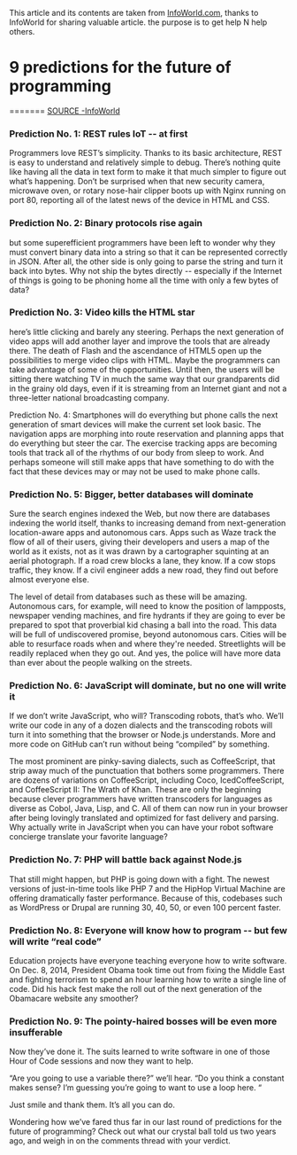 This article and its contents are taken from [InfoWorld.com](http://www.infoworld.com), thanks to InfoWorld for sharing valuable article. the purpose is to get help N help others.

# 9 predictions for the future of programming
=======
[SOURCE -InfoWorld](http://www.infoworld.com/article/3022874/application-development/9-predictions-for-the-future-of-programming.html#tk.ifwrs)

### Prediction No. 1: REST rules IoT -- at first

Programmers love REST’s simplicity. Thanks to its basic architecture, REST is easy to understand and relatively simple to debug. There’s nothing quite like having all the data in text form to make it that much simpler to figure out what’s happening. Don’t be surprised when that new security camera, microwave oven, or rotary nose-hair clipper boots up with Nginx running on port 80, reporting all of the latest news of the device in HTML and CSS.

### Prediction No. 2: Binary protocols rise again
but some superefficient programmers have been left to wonder why they must convert binary data into a string so that it can be represented correctly in JSON. After all, the other side is only going to parse the string and turn it back into bytes. Why not ship the bytes directly -- especially if the Internet of things is going to be phoning home all the time with only a few bytes of data?

### Prediction No. 3: Video kills the HTML star
here’s little clicking and barely any steering. Perhaps the next generation of video apps will add another layer and improve the tools that are already there. The death of Flash and the ascendance of HTML5 open up the possibilities to merge video clips with HTML. Maybe the programmers can take advantage of some of the opportunities. Until then, the users will be sitting there watching TV in much the same way that our grandparents did in the grainy old days, even if it is streaming from an Internet giant and not a three-letter national broadcasting company.

Prediction No. 4: Smartphones will do everything but phone calls
 the next generation of smart devices will make the current set look basic. The navigation apps are morphing into route reservation and planning apps that do everything but steer the car. The exercise tracking apps are becoming tools that track all of the rhythms of our body from sleep to work. And perhaps someone will still make apps that have something to do with the fact that these devices may or may not be used to make phone calls.

### Prediction No. 5: Bigger, better databases will dominate
 Sure the search engines indexed the Web, but now there are databases indexing the world itself, thanks to increasing demand from next-generation location-aware apps and autonomous cars. Apps such as Waze track the flow of all of their users, giving their developers and users a map of the world as it exists, not as it was drawn by a cartographer squinting at an aerial photograph. If a road crew blocks a lane, they know. If a cow stops traffic, they know. If a civil engineer adds a new road, they find out before almost everyone else.

The level of detail from databases such as these will be amazing. Autonomous cars, for example, will need to know the position of lampposts, newspaper vending machines, and fire hydrants if they are going to ever be prepared to spot that proverbial kid chasing a ball into the road. This data will be full of undiscovered promise, beyond autonomous cars. Cities will be able to resurface roads when and where they're needed. Streetlights will be readily replaced when they go out. And yes, the police will have more data than ever about the people walking on the streets.

### Prediction No. 6: JavaScript will dominate, but no one will write it
If we don’t write JavaScript, who will? Transcoding robots, that’s who. We’ll write our code in any of a dozen dialects and the transcoding robots will turn it into something that the browser or Node.js understands. More and more code on GitHub can’t run without being “compiled” by something.

The most prominent are pinky-saving dialects, such as CoffeeScript, that strip away much of the punctuation that bothers some programmers. There are dozens of variations on CoffeeScript, including Coco, IcedCoffeeScript, and CoffeeScript II: The Wrath of Khan. These are only the beginning because clever programmers have written transcoders for languages as diverse as Cobol, Java, Lisp, and C. All of them can now run in your browser after being lovingly translated and optimized for fast delivery and parsing. Why actually write in JavaScript when you can have your robot software concierge translate your favorite language?

### Prediction No. 7: PHP will battle back against Node.js
That still might happen, but PHP is going down with a fight. The newest versions of just-in-time tools like PHP 7 and the HipHop Virtual Machine are offering dramatically faster performance. Because of this, codebases such as WordPress or Drupal are running 30, 40, 50, or even 100 percent faster.

### Prediction No. 8: Everyone will know how to program -- but few will write “real code”
Education projects have everyone teaching everyone how to write software. On Dec. 8, 2014, President Obama took time out from fixing the Middle East and fighting terrorism to spend an hour learning how to write a single line of code. Did his hack fest make the roll out of the next generation of the Obamacare website any smoother?

### Prediction No. 9: The pointy-haired bosses will be even more insufferable
Now they’ve done it. The suits learned to write software in one of those Hour of Code sessions and now they want to help.

“Are you going to use a variable there?” we’ll hear. “Do you think a constant makes sense? I’m guessing you’re going to want to use a loop here. “

Just smile and thank them. It’s all you can do.

Wondering how we’ve fared thus far in our last round of predictions for the future of programming? Check out what our crystal ball told us two years ago, and weigh in on the comments thread with your verdict. 
